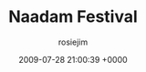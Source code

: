 ---
blog: travel
date: 2009-07-28 21:00:39 +0000
title: "Naadam Festival"
author: rosiejim
permalink: /china-2009/three-nations/mongolia/töv/naadam-festival/
---